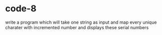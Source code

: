 # code-8
write a program which will take one 
string as input and map every unique charater 
with incremented number and displays these serial numbers
